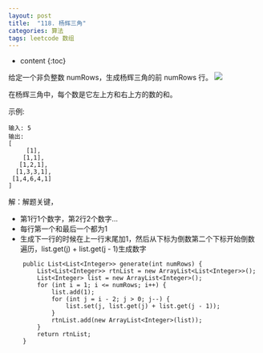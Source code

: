```yaml
---
layout: post
title:  "118. 杨辉三角"
categories: 算法
tags: leetcode 数组
---
```


* content
{:toc}


给定一个非负整数 numRows，生成杨辉三角的前 numRows 行。
![](https://upload.wikimedia.org/wikipedia/commons/0/0d/PascalTriangleAnimated2.gif)

在杨辉三角中，每个数是它左上方和右上方的数的和。

示例:

```
输入: 5
输出:
[
     [1],
    [1,1],
   [1,2,1],
  [1,3,3,1],
 [1,4,6,4,1]
]
```
<!--more-->

解：解题关键，
- 第1行1个数字，第2行2个数字...
- 每行第一个和最后一个都为1
- 生成下一行的时候在上一行末尾加1，然后从下标为倒数第二个下标开始倒数遍历，list.get(j) + list.get(j - 1)生成数字

```
    public List<List<Integer>> generate(int numRows) {
        List<List<Integer>> rtnList = new ArrayList<List<Integer>>();
        List<Integer> list = new ArrayList<Integer>();
        for (int i = 1; i <= numRows; i++) {
            list.add(1);
            for (int j = i - 2; j > 0; j--) {
                list.set(j, list.get(j) + list.get(j - 1));
            }
            rtnList.add(new ArrayList<Integer>(list));
        }
        return rtnList;
    }
```